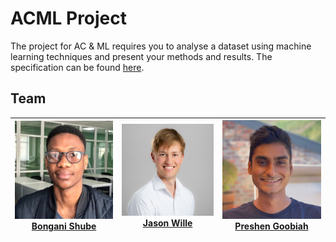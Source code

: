 # ACML Project

The project for AC & ML requires you to analyse a dataset using machine learning techniques and present your methods and results. The specification can be found [here](./specification/ACML%20Project%202025.pdf).

## Team

| ![Bongani Shube](images/bongani.jpeg "Bongani Shube") <br/> [Bongani Shube](https://www.linkedin.com/in/bonganishube/) | ![Jason Wille](images/jason.jpeg "Jason Wille") <br/> [Jason Wille](https://www.linkedin.com/in/jasonwille97/) | ![Preshen Goobiah](images/preshen.jpeg "Preshen Goobiah") <br/> [Preshen Goobiah](https://www.linkedin.com/in/preshen-goobiah-aa6b92149/) |
| :--------------------------------------------------------------------------------------------------------------------: | :------------------------------------------------------------------------------------------------------------: | :---------------------------------------------------------------------------------------------------------------------------------------: |
